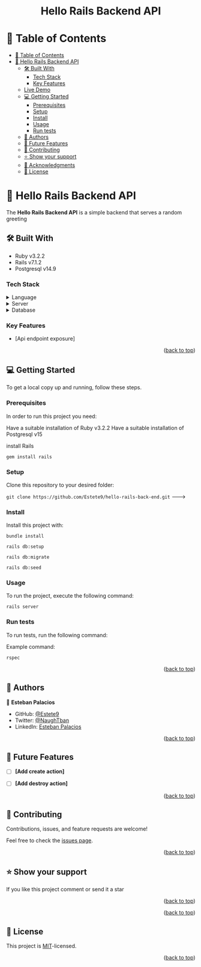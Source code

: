 <a name="readme-top"></a>
<div align="center">
  <h1><b>Hello Rails Backend API</b></h1>
</div>

<!-- TABLE OF CONTENTS -->

# 📗 Table of Contents

- [📗 Table of Contents](#-table-of-contents)
- [📖 Hello Rails Backend API](#-recipe-app-)
  - [🛠 Built With ](#-built-with-)
    - [Tech Stack ](#tech-stack-)
    - [Key Features ](#key-features-)
  - [Live Demo](#-live-demo-)
  - [💻 Getting Started ](#-getting-started-)
    - [Prerequisites](#prerequisites)
    - [Setup](#setup)
    - [Install](#install)
    - [Usage](#usage)
    - [Run tests](#run-tests)
  - [👥 Authors ](#-authors-)
  - [🔭 Future Features ](#-future-features-)
  - [🤝 Contributing ](#-contributing-)
  - [⭐️ Show your support ](#️-show-your-support-)
  - [🙏 Acknowledgments ](#-acknowledgments-)
  - [📝 License ](#-license-)

<!-- PROJECT DESCRIPTION -->

# 📖 Hello Rails Backend API <a name="about-project"></a>

The **Hello Rails Backend API** is a simple backend that serves a random greeting

## 🛠 Built With <a name="built-with"></a> 

- Ruby v3.2.2
- Rails v7.1.2
- Postgresql v14.9

### Tech Stack <a name="tech-stack"></a>

<details>
  <summary>Language</summary>
  <ul>
    <li><a href="https://www.ruby-lang.org/en/">Ruby v.3.2.2</a></li>
  </ul>
</details>

<details>
  <summary>Server</summary>
  <ul>
    <li><a href="https://rubyonrails.org/">Rails</a></li>
  </ul>
</details>

<details>
<summary>Database</summary>
  <ul>
    <li><a href="https://www.postgresql.org/">PostgreSQL</a></li>
  </ul>
</details>

<!-- Features -->

### Key Features <a name="key-features"></a>

- [Api endpoint exposure]


<p align="right">(<a href="#readme-top">back to top</a>)</p>

<!-- LIVE DEMO 
## 💻 Live Demo <a name="live-demo"></a>

Check the live demo [here](https://wheres-the-money.onrender.com)

Check the documentation recording [here](https://www.loom.com/share/2452b6b963424aca8b3f9eec7a48f281)  -->

<!-- GETTING STARTED -->

## 💻 Getting Started <a name="getting-started"></a>


To get a local copy up and running, follow these steps.

### Prerequisites

In order to run this project you need:

Have a suitable installation of Ruby v3.2.2
Have a suitable installation of Postgresql v15

install Rails

```gem install rails```

### Setup

Clone this repository to your desired folder:

```git clone https://github.com/Estete9/hello-rails-back-end.git```
--->

### Install

Install this project with:


```bundle install```

```rails db:setup```

```rails db:migrate```

```rails db:seed```

### Usage

To run the project, execute the following command:

```rails server```

### Run tests

To run tests, run the following command:

Example command:

```rspec```


<p align="right">(<a href="#readme-top">back to top</a>)</p>

<!-- AUTHORS -->

## 👥 Authors <a name="authors"></a>

👤 **Esteban Palacios**

- GitHub: [@Estete9](https://github.com/Estete9)
- Twitter: [@NaughTban](https://twitter.com/NaughTban)
- LinkedIn: [Esteban Palacios](https://www.linkedin.com/in/dev-esteban-palacios/)
<p align="right">(<a href="#readme-top">back to top</a>)</p>

<!-- FUTURE FEATURES -->

## 🔭 Future Features <a name="future-features"></a>

- [ ] **[Add create action]**
- [ ] **[Add destroy action]**


<p align="right">(<a href="#readme-top">back to top</a>)</p>

<!-- CONTRIBUTING -->

## 🤝 Contributing <a name="contributing"></a>

Contributions, issues, and feature requests are welcome!

Feel free to check the [issues page](https://github.com/Estete9/hello-rails-back-end.git/issues).

<p align="right">(<a href="#readme-top">back to top</a>)</p>

<!-- SUPPORT -->

## ⭐️ Show your support <a name="support"></a>

If you like this project comment or send it a star

<p align="right">(<a href="#readme-top">back to top</a>)</p>

<!-- ACKNOWLEDGEMENTS -->

<!-- ## 🙏 Acknowledgments <a name="acknowledgements"></a>

Original design idea by [Gregoire Vella on Behance](https://www.behance.net/gregoirevella). -->

<p align="right">(<a href="#readme-top">back to top</a>)</p>


<!-- LICENSE -->

## 📝 License <a name="license"></a>

This project is [MIT](./MIT.md)-licensed.


<p align="right">(<a href="#readme-top">back to top</a>)</p>
